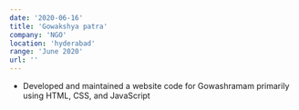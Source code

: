 ```yaml
---
date: '2020-06-16'
title: 'Gowakshya patra'
company: 'NGO'
location: 'hyderabad'
range: 'June 2020'
url: ''
---
```


- Developed and maintained a website code for Gowashramam primarily using HTML, CSS, and JavaScript

